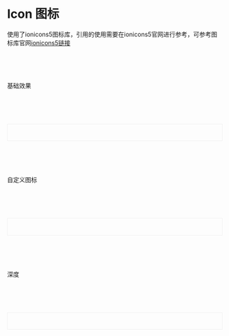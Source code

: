 # Icon 图标
使用了ionicons5图标库，引用的使用需要在ionicons5官网进行参考，可参考图标库官网<a href="https://ionic.io/ionicons">ionicons5链接</a>
<script setup>
import demo1 from './demo1.vue';
import demo2 from './demo2.vue';
import demo3 from './demo3.vue';
import DOC from '@/components/docview.vue';
import codeds from '@/components/codeds.vue';
const propDoc =  [
  [ "color","颜色","string","-","-"],
  ["del", "深度", "Number", "1-10", "10"],
  ["sizes", "大小", "Number", "1开始", "-"],
];
</script>
<div class="icon2">基础效果</div>
<div class="icon1">
<demo1></demo1>
</div>
<Suspense><codeds compname="licon" demoname="demo1"></codeds></Suspense>
<div class="icon2">自定义图标</div>
<div class="icon1">
<demo2></demo2>
</div>
<Suspense><codeds compname="licon" demoname="demo2"></codeds></Suspense>
<div class="icon2">深度</div>
<div class="icon1">
<demo3></demo3>
</div>
<Suspense><codeds compname="licon" demoname="demo3"></codeds></Suspense>
<div class="icon2">
<DOC title="属性" type=prop :body="propDoc"></DOC>
</div>
<style>
    .icon1{
        border:1px solid #f0f0f0;
        padding:2vw;
        display:block;
    }
    .icon2{
        margin-top:2vh;
        margin-bottom:2vh;
    }
</style>
